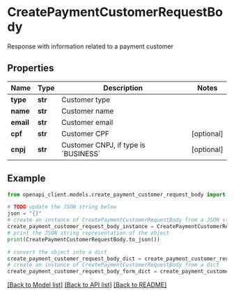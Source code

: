 # CreatePaymentCustomerRequestBody

Response with information related to a payment customer

## Properties

Name | Type | Description | Notes
------------ | ------------- | ------------- | -------------
**type** | **str** | Customer type | 
**name** | **str** | Customer name | 
**email** | **str** | Customer email | 
**cpf** | **str** | Customer CPF | [optional] 
**cnpj** | **str** | Customer CNPJ, if type is &#x60;BUSINESS&#x60; | [optional] 

## Example

```python
from openapi_client.models.create_payment_customer_request_body import CreatePaymentCustomerRequestBody

# TODO update the JSON string below
json = "{}"
# create an instance of CreatePaymentCustomerRequestBody from a JSON string
create_payment_customer_request_body_instance = CreatePaymentCustomerRequestBody.from_json(json)
# print the JSON string representation of the object
print(CreatePaymentCustomerRequestBody.to_json())

# convert the object into a dict
create_payment_customer_request_body_dict = create_payment_customer_request_body_instance.to_dict()
# create an instance of CreatePaymentCustomerRequestBody from a dict
create_payment_customer_request_body_form_dict = create_payment_customer_request_body.from_dict(create_payment_customer_request_body_dict)
```
[[Back to Model list]](../README.md#documentation-for-models) [[Back to API list]](../README.md#documentation-for-api-endpoints) [[Back to README]](../README.md)


